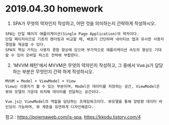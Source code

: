 # 2019.04.30 homework





1. SPA가 무엇의 약자인지 작성하고, 어떤 것을 의미하는지 간략하게 작성하시오.

```
SPA는 단일 페이지 애플리케이션(Single Page Application)의 약자이다.
단일 페이지이므로 기존의 렌더링과 비교할 때, 배포가 간단하며 네이티브 앱과 유사한 사용자 경험을 제공할 수 있다.
SPA의 핵심 가치는 사용자 경험 향상에 있으며 부가적으로 애플리케이션 속도의 향상도 기대할 수 있어 모바일 퍼스트 전략에 부합한다.
```





2. 'MVVM 패턴'에서 MVVM은 무엇의 약자인지 작성하고, 그 중에서 Vue.js가 담당하는 부분은 무엇인지 간략 하게 작성하시오.

```
MVVM = Model + ViewModel + View
View는 이용자가 볼 수 있는 부분이며, Model은 데이터를 저장하는 공간, ViewModel은 뷰와 모델의 가운데 위치해 데이터를 전달하는 공간이다.

Vue.js는 ViewModel의 역할을 담당하는 프레임워크이다. 뷰모델을 통해 양방향 데이터 바인딩이 가능하며, 뷰 계층을 유연하게 디자인해준다.
```





참고 : <https://poiemaweb.com/js-spa>, <https://kkodu.tistory.com/4>

